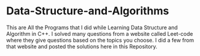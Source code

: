 # Data-Structure-and-Algorithms
This are All the Programs that I did while Learning Data Structure and Algorithm in C++. I solved many questions from a website called Leet-code where they give questions based on the topics you choose. I did a few from that website and posted the solutions here in this Repository.
